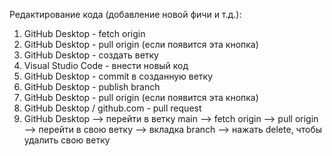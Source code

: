 Редактирование кода (добавление новой фичи и т.д.):

01) GitHub Desktop - fetch origin
02) GitHub Desktop - pull origin (если появится эта кнопка)
03) GitHub Desktop - создать ветку
04) Visual Studio Code - внести новый код
05) GitHub Desktop - commit в созданную ветку
06) GitHub Desktop - publish branch
07) GitHub Desktop - pull origin (если появится эта кнопка)
08) GitHub Desktop / github.com - pull request
09) GitHub Desktop --> перейти в ветку main --> fetch origin --> pull origin --> перейти в свою ветку --> вкладка branch --> нажать delete, чтобы удалить свою ветку

<!-- README.ru.md -->